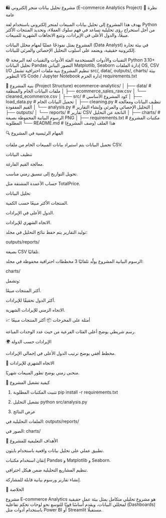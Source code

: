 🛍️ مشروع تحليل بيانات متجر إلكتروني (E-commerce Analytics Project)
📖 نظرة عامة

يهدف هذا المشروع إلى تحليل بيانات المبيعات لمتجر إلكتروني باستخدام لغة Python من أجل استخراج رؤى تحليلية تساعد في فهم سلوك العملاء، وتحديد المنتجات الأكثر مبيعًا، والدول الأعلى في الإيرادات، وتتبع الاتجاهات الشهرية للمبيعات.

المشروع يمثل نموذجًا عمليًا لمهام محلل البيانات (Data Analyst) في بيئة تجارة إلكترونية حقيقية، ويعتمد على أسلوب التحليل الإحصائي والمرئي للبيانات.


⚙️ التقنيات والأدوات المستخدمة
الفئة	الأدوات والتقنيات
لغة البرمجة	Python 3.10+
تحليل البيانات	Pandas
التصور البياني	Matplotlib, Seaborn
إدارة الملفات	OS, CSV I/O
تنظيم المشروع	بنية ملفات احترافية تشمل src/, data/, outputs/, charts/
بيئة التطوير	VS Code / Jupyter Notebook
إدارة الحزم	requirements.txt


🧩 بنية المشروع (Project Structure)
ecommerce-analytics/
│
├── data/                  # ملفات البيانات الخام والمنظفة
│   ├── ecommerce_sales_raw.csv
│   └── cleaned_ecommerce.csv
│
├── src/                   # كود المشروع الأساسي
│   ├── load_data.py       # تحميل البيانات الخام
│   ├── cleaning.py        # تنظيف البيانات ومعالجة القيم المفقودة
│   └── analysis.py        # التحليل الإحصائي والمرئي وإنشاء التقارير
│
├── outputs/
│   └── reports/           # تقارير CSV الناتجة عن التحليل
│
├── charts/                # الرسوم البيانية المحفوظة بصيغة PNG
│
├── requirements.txt       # مكتبات المشروع المطلوبة
└── README.md              # هذا الملف (وصف المشروع)


🔍 المهام الرئيسية في المشروع

تحميل البيانات
يتم استيراد بيانات المبيعات الخام من ملفات CSV.

تنظيف البيانات

معالجة القيم الفارغة.

تحويل التواريخ إلى تنسيق زمني مناسب.

حساب الأعمدة المشتقة مثل TotalPrice.

تحليل البيانات

المنتجات الأكثر مبيعًا حسب الكمية.

الدول الأعلى في الإيرادات.

الاتجاه الشهري للإيرادات.

توليد التقارير
يتم حفظ نتائج التحليل في مجلد:

outputs/reports/


بصيغة CSV تلقائيًا.

الرسوم البيانية
المشروع يولّد تلقائيًا 3 مخططات احترافية محفوظة في مجلد:

charts/


وتشمل:

أكثر المنتجات مبيعًا.

أكثر الدول تحقيقًا للإيرادات.

الاتجاه الزمني للإيرادات الشهرية.


📈 أمثلة على المخرجات
📦 أكثر المنتجات مبيعًا

رسم شريطي يوضح أعلى الفئات الفرعية من حيث عدد الوحدات المباعة.

🌍 الإيرادات حسب الدولة

مخطط أفقي يوضح ترتيب الدول الأعلى في إجمالي الإيرادات.

📅 الاتجاه الشهري للإيرادات

منحنى زمني يوضح تطور المبيعات شهريًا.

🚀 كيفية تشغيل المشروع
1. تثبيت المكتبات المطلوبة
pip install -r requirements.txt

2. تشغيل التحليل
python src/analysis.py

3. عرض النتائج

الملفات التحليلية في: outputs/reports/

الصور في: charts/

🧠 الأهداف التعليمية للمشروع

تطبيق عملي على تحليل بيانات واقعية باستخدام بايثون.

إتقان استخدام مكتبات Pandas و Matplotlib و Seaborn.

تنظيم المشاريع التحليلية ضمن هيكل احترافي.

إنشاء تقارير ورسوم بيانية قابلة للمشاركة.


🏁 الخلاصة

مشروع E-commerce Analytics هو مشروع تحليلي متكامل يمثل بيئة عمل حقيقية لمحللي البيانات،
ويقدم أساسًا قويًا للتوسع نحو لوحات تحكم تفاعلية (Dashboards) باستخدام أدوات مثل Power BI أو Streamlit مستقبلًا.